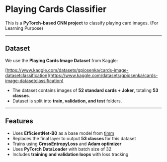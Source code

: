# Playing Cards Classifier

This is a **PyTorch-based CNN project** to classify playing card images. (For Learning Purpose)  

---

## Dataset

We use the **Playing Cards Image Dataset** from Kaggle:

[https://www.kaggle.com/datasets/gpiosenka/cards-image-datasetclassification](https://www.kaggle.com/datasets/gpiosenka/cards-image-datasetclassification)

- The dataset contains images of **52 standard cards + Joker**, totaling **53 classes**.  
- Dataset is split into **train, validation, and test** folders.  

---

## Features

- Uses **EfficientNet-B0** as a base model from [timm](https://github.com/rwightman/pytorch-image-models)  
- Replaces the final layer to output **53 classes** for this dataset  
- Trains using **CrossEntropyLoss** and **Adam optimizer**  
- Uses **PyTorch DataLoader** with batch size of 32  
- Includes **training and validation loops** with loss tracking  
